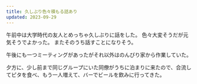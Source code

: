 ```yaml
---
title: 久しぶり色々積もる話あり
updated: 2023-09-29
---
```


午前中は大学時代の友人とめっちゃ久しぶりに話をした。
色々大変そうだが元気そうでよかった。
またそのうち話すことになりそう。

午後にも一つミーティングがあったがそれ以外はのんびり家から作業していた。

夕方に、少し前まで同じグループにいた同僚がうちに泊まりに来たので、合流してピタを食べ、もう一人増えて、バーでビールを飲みに行ってきた。
